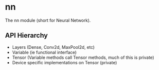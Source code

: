 # nn

The nn module (short for Neural Network). 

## API Hierarchy

   - Layers (Dense, Conv2d, MaxPool2d, etc)
   - Variable (ie functional interface)
   - Tensor (Variable methods call Tensor methods, much of this is private)
   - Device specific implementations on Tensor (private)




   

